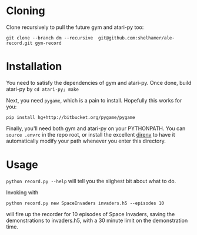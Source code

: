 # Cloning

Clone recursively to pull the future gym and atari-py too:

```
git clone --branch dm --recursive  git@github.com:shelhamer/ale-record.git gym-record
```

# Installation

You need to satisfy the dependencies of gym and atari-py.
Once done, build atari-py by `cd atari-py; make`

Next, you need `pygame`, which is a pain to install. Hopefully this works for you:

```
pip install hg+http://bitbucket.org/pygame/pygame
```

Finally, you'll need both gym and atari-py on your PYTHONPATH. You can `source
.envrc` in the repo root, or install the excellent
[direnv](git@github.com:direnv/direnv.git) to have it automatically modify your
path whenever you enter this directory.

# Usage

`python record.py --help` will tell you the slighest bit about what to do.

Invoking with

```
python record.py new SpaceInvaders invaders.h5 --episodes 10
```

will fire up the recorder for 10 episodes of Space Invaders, saving the demonstrations to invaders.h5, with a 30 minute limit on the demonstration time.
